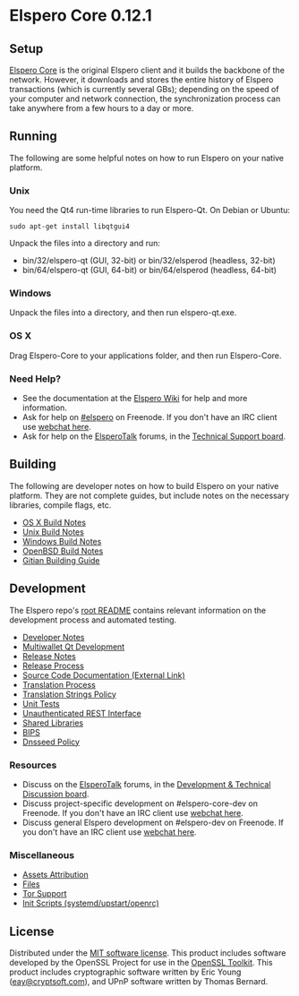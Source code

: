 Elspero Core 0.12.1
=====================

Setup
---------------------
[Elspero Core](http://elspero.org/en/download) is the original Elspero client and it builds the backbone of the network. However, it downloads and stores the entire history of Elspero transactions (which is currently several GBs); depending on the speed of your computer and network connection, the synchronization process can take anywhere from a few hours to a day or more.

Running
---------------------
The following are some helpful notes on how to run Elspero on your native platform.

### Unix

You need the Qt4 run-time libraries to run Elspero-Qt. On Debian or Ubuntu:

	sudo apt-get install libqtgui4

Unpack the files into a directory and run:

- bin/32/elspero-qt (GUI, 32-bit) or bin/32/elsperod (headless, 32-bit)
- bin/64/elspero-qt (GUI, 64-bit) or bin/64/elsperod (headless, 64-bit)



### Windows

Unpack the files into a directory, and then run elspero-qt.exe.

### OS X

Drag Elspero-Core to your applications folder, and then run Elspero-Core.

### Need Help?

* See the documentation at the [Elspero Wiki](https://en.elspero.it/wiki/Main_Page)
for help and more information.
* Ask for help on [#elspero](http://webchat.freenode.net?channels=elspero) on Freenode. If you don't have an IRC client use [webchat here](http://webchat.freenode.net?channels=elspero).
* Ask for help on the [ElsperoTalk](https://elsperotalk.org/) forums, in the [Technical Support board](https://elsperotalk.org/index.php?board=4.0).

Building
---------------------
The following are developer notes on how to build Elspero on your native platform. They are not complete guides, but include notes on the necessary libraries, compile flags, etc.

- [OS X Build Notes](build-osx.md)
- [Unix Build Notes](build-unix.md)
- [Windows Build Notes](build-windows.md)
- [OpenBSD Build Notes](build-openbsd.md)
- [Gitian Building Guide](gitian-building.md)

Development
---------------------
The Elspero repo's [root README](/README.md) contains relevant information on the development process and automated testing.

- [Developer Notes](developer-notes.md)
- [Multiwallet Qt Development](multiwallet-qt.md)
- [Release Notes](release-notes.md)
- [Release Process](release-process.md)
- [Source Code Documentation (External Link)](https://dev.visucore.com/elspero/doxygen/)
- [Translation Process](translation_process.md)
- [Translation Strings Policy](translation_strings_policy.md)
- [Unit Tests](unit-tests.md)
- [Unauthenticated REST Interface](REST-interface.md)
- [Shared Libraries](shared-libraries.md)
- [BIPS](bips.md)
- [Dnsseed Policy](dnsseed-policy.md)

### Resources
* Discuss on the [ElsperoTalk](https://elsperotalk.org/) forums, in the [Development & Technical Discussion board](https://elsperotalk.org/index.php?board=6.0).
* Discuss project-specific development on #elspero-core-dev on Freenode. If you don't have an IRC client use [webchat here](http://webchat.freenode.net/?channels=elspero-core-dev).
* Discuss general Elspero development on #elspero-dev on Freenode. If you don't have an IRC client use [webchat here](http://webchat.freenode.net/?channels=elspero-dev).

### Miscellaneous
- [Assets Attribution](assets-attribution.md)
- [Files](files.md)
- [Tor Support](tor.md)
- [Init Scripts (systemd/upstart/openrc)](init.md)

License
---------------------
Distributed under the [MIT software license](http://www.opensource.org/licenses/mit-license.php).
This product includes software developed by the OpenSSL Project for use in the [OpenSSL Toolkit](https://www.openssl.org/). This product includes
cryptographic software written by Eric Young ([eay@cryptsoft.com](mailto:eay@cryptsoft.com)), and UPnP software written by Thomas Bernard.
